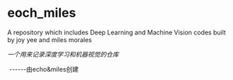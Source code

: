 # eoch_miles
A repository which includes Deep Learning and Machine Vision codes built by joy yee and miles morales

*一个用来记录深度学习和机器视觉的仓库*

​																------由echo&miles创建 
